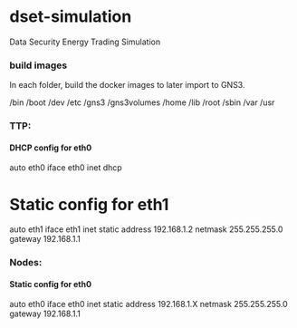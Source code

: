 # dset-simulation
Data Security Energy Trading Simulation

### build images
In each folder, build the docker images to later import to GNS3.

/bin
/boot
/dev
/etc
/gns3
/gns3volumes
/home
/lib
/root
/sbin
/var
/usr


### TTP: 
#### DHCP config for eth0
auto eth0
iface eth0 inet dhcp
# Static config for eth1
auto eth1
iface eth1 inet static
	address 192.168.1.2
	netmask 255.255.255.0
	gateway 192.168.1.1


### Nodes:

#### Static config for eth0
auto eth0
iface eth0 inet static
	address 192.168.1.X
	netmask 255.255.255.0
	gateway 192.168.1.1
<!-- 	up echo nameserver 192.168.1.X > /etc/resolv.conf
 -->
 
